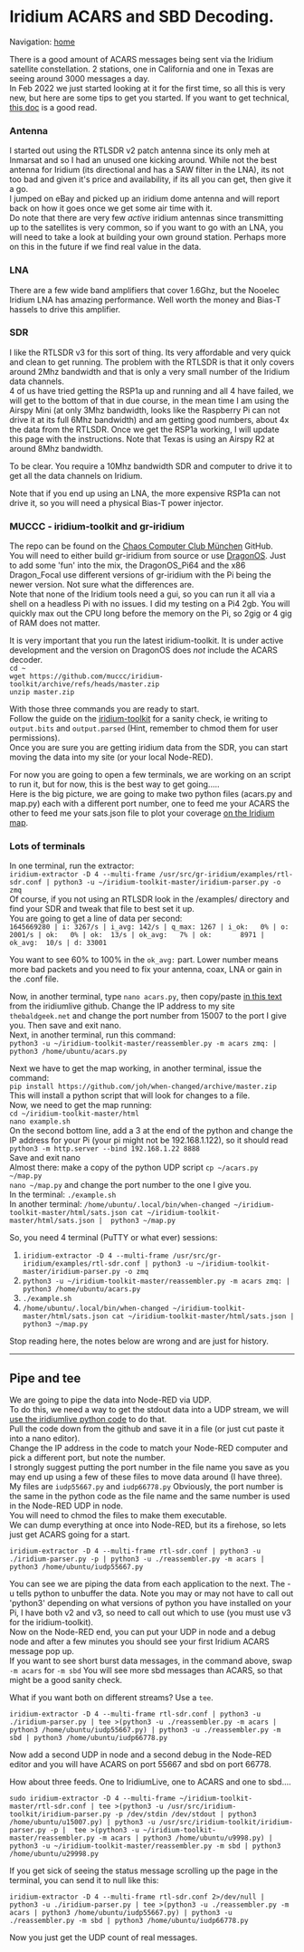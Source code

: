 # Iridium ACARS and SBD Decoding.   
   
Navigation: [home](README.md)  

There is a good amount of ACARS messages being sent via the Iridium satellite constellation. 2 stations, one in California and one in Texas are seeing around 3000 messages a day.  
In Feb 2022 we just started looking at it for the first time, so all this is very new, but here are some tips to get you started. If you want to get technical, [this doc](https://www.icao.int/safety/acp/inactive%20working%20groups%20library/acp-wg-m-iridium-3/ird-swg03-wp05-draft%20iridium%20ams(r)s%20tech%20manual%20-%20021506.pdf) is a good read.    
### Antenna   
I started out using the RTLSDR v2 patch antenna since its only meh at Inmarsat and so I had an unused one kicking around. While not the best antenna for Iridium (its directional and has a SAW filter in the LNA), its not too bad and given it's price and availability, if its all you can get, then give it a go.  
I jumped on eBay and picked up an iridium dome antenna and will report back on how it goes once we get some air time with it.   
Do note that there are very few _active_ iridium antennas since transmitting up to the satellites is very common, so if you want to go with an LNA, you will need to take a look at building your own ground station. Perhaps more on this in the future if we find real value in the data.   
### LNA   
There are a few wide band amplifiers that cover 1.6Ghz, but the Nooelec Iridium LNA has amazing performance. Well worth the money and Bias-T hassels to drive this amplifier. 
### SDR   
I like the RTLSDR v3 for this sort of thing. Its very affordable and very quick and clean to get running. The problem with the RTLSDR is that it only covers around 2Mhz bandwidth and that is only a very small number of the Iridium data channels.  
4 of us have tried getting the RSP1a up and running and all 4 have failed, we will get to the bottom of that in due course, in the mean time I am using the Airspy Mini (at only 3Mhz bandwidth, looks like the Raspberry Pi can not drive it at its full 6Mhz bandwidth) and am getting good numbers, about 4x the data from the RTLSDR. Once we get the RSP1a working, I will update this page with the instructions. Note that Texas is using an Airspy R2 at around 8Mhz bandwidth.   

To be clear. You require a 10Mhz bandwidth SDR and computer to drive it to get all the data channels on Iridium.   
  
Note that if you end up using an LNA, the more expensive RSP1a can not drive it, so you will need a physical Bias-T power injector.
### MUCCC - iridium-toolkit and gr-iridium    
The repo can be found on the [Chaos Computer Club München](https://github.com/muccc) GitHub.    
You will need to either build gr-iridium from source or use [DragonOS](DragonOS). Just to add some 'fun' into the mix, the DragonOS_Pi64 and the x86 Dragon_Focal use different versions of gr-iridium with the Pi being the newer version. Not sure what the differences are.   
Note that none of the Iridium tools need a gui, so you can run it all via a shell on a headless Pi with no issues. I did my testing on a Pi4 2gb. You will quickly max out the CPU long before the memory on the Pi, so 2gig or 4 gig of RAM does not matter.   

It is very important that you run the latest iridium-toolkit. It is under active development and the version on DragonOS does _not_ include the ACARS decoder.   
```cd ~```   
```wget https://github.com/muccc/iridium-toolkit/archive/refs/heads/master.zip```   
```unzip master.zip```   

With those three commands you are ready to start.   
Follow the guide on the [iridium-toolkit](https://github.com/muccc/iridium-toolkit) for a sanity check, ie writing to `output.bits` and `output.parsed` (Hint, remember to chmod them for user permissions).   
Once you are sure you are getting iridium data from the SDR, you can start moving the data into my site (or your local Node-RED).  

For now you are going to open a few terminals, we are working on an script to run it, but for now, this is the best way to get going.....    
Here is the big picture, we are going to make two python files (acars.py and map.py) each with a different port number, one to feed me your ACARS the other to feed me your sats.json file to plot your coverage [on the Iridium map](http://thebaldgeek.net:7777/map.html).
### Lots of terminals
In one terminal, run the extractor:    
```iridium-extractor -D 4 --multi-frame /usr/src/gr-iridium/examples/rtl-sdr.conf | python3 -u ~/iridium-toolkit-master/iridium-parser.py -o zmq```  
Of course, if you not using an RTLSDR look in the /examples/ directory and find your SDR and tweak that file to best set it up.   
You are going to get a line of data per second:   
```1645669280 | i: 3267/s | i_avg: 142/s | q_max: 1267 | i_ok:   0% | o: 2001/s | ok:   0% | ok:  13/s | ok_avg:   7% | ok:       8971 | ok_avg:  10/s | d: 33001```  

You want to see 60% to 100% in the `ok_avg:` part. Lower number means more bad packets and you need to fix your antenna, coax, LNA or gain in the .conf file.   

Now, in another terminal, type `nano acars.py`, then copy/paste [in this text](https://github.com/microp11/iridiumlive/blob/master/udp-for-il.py) from the iridiumlive github. Change the IP address to my site `thebaldgeek.net` and change the port number from 15007 to the port I give you. Then save and exit nano.    
Next, in another terminal, run this command:   
```python3 -u ~/iridium-toolkit-master/reassembler.py -m acars zmq: | python3 /home/ubuntu/acars.py```  
    
Next we have to get the map working, in another terminal, issue the command:   
```pip install https://github.com/joh/when-changed/archive/master.zip```   
This will install a python script that will look for changes to a file.   
Now, we need to get the map running:   
```cd ~/iridium-toolkit-master/html```      
```nano example.sh```    
On the second bottom line, add a 3 at the end of the python and change the IP address for your Pi (your pi might not be 192.168.1.122), so it should read ```python3 -m http.server --bind 192.168.1.22 8888```     
Save and exit nano    
Almost there: make a copy of the python UDP script `cp ~/acars.py ~/map.py`   
`nano ~/map.py` and change the port number to the one I give you.   
In the terminal: `./example.sh`   
In another terminal: ```/home/ubuntu/.local/bin/when-changed ~/iridium-toolkit-master/html/sats.json cat ~/iridium-toolkit-master/html/sats.json |  python3 ~/map.py```

So, you need 4 terminal (PuTTY or what ever) sessions:    
1. ```iridium-extractor -D 4 --multi-frame /usr/src/gr-iridium/examples/rtl-sdr.conf | python3 -u ~/iridium-toolkit-master/iridium-parser.py -o zmq```  
2. ```python3 -u ~/iridium-toolkit-master/reassembler.py -m acars zmq: | python3 /home/ubuntu/acars.py```   
3. `./example.sh`   
4. ```/home/ubuntu/.local/bin/when-changed ~/iridium-toolkit-master/html/sats.json cat ~/iridium-toolkit-master/html/sats.json |  python3 ~/map.py```



Stop reading here, the notes below are wrong and are just for history.   

------------------------------

## Pipe and tee   
We are going to pipe the data into Node-RED via UDP.   
To do this, we need a way to get the stdout data into a UDP stream, we will [use the iridiumlive python code](https://github.com/microp11/iridiumlive/blob/master/udp-for-il.py) to do that.   
Pull the code down from the github and save it in a file (or just cut paste it into a nano editor).   
Change the IP address in the code to match your Node-RED computer and pick a different port, but note the number.   
I strongly suggest putting the port number in the file name you save as you may end up using a few of these files to move data around (I have three).    
My files are `iudp55667.py` and `iudp66778.py` Obviously, the port number is the same in the python code as the file name and the same number is used in the Node-RED UDP in node.   
You will need to chmod the files to make them executable.  
We can dump everything at once into Node-RED, but its a firehose, so lets just get ACARS going for a start.    
```
iridium-extractor -D 4 --multi-frame rtl-sdr.conf | python3 -u ./iridium-parser.py -p | python3 -u ./reassembler.py -m acars | python3 /home/ubuntu/iudp55667.py
```
You can see we are piping the data from each application to the next. The -u tells python to unbuffer the data. Note you may or may not have to call out 'python3' depending on what versions of python you have installed on your Pi, I have both v2 and v3, so need to call out which to use (you must use v3 for the iridium-toolkit).    
Now on the Node-RED end, you can put your UDP in node and a debug node and after a few minutes you should see your first Iridium ACARS message pop up.   
If you want to see short burst data messages, in the command above, swap `-m acars` for `-m sbd` You will see more sbd messages than ACARS, so that might be a good sanity check.   
 
What if you want both on different streams? Use a `tee`.    
```
iridium-extractor -D 4 --multi-frame rtl-sdr.conf | python3 -u ./iridium-parser.py | tee >(python3 -u ./reassembler.py -m acars | python3 /home/ubuntu/iudp55667.py) | python3 -u ./reassembler.py -m sbd | python3 /home/ubuntu/iudp66778.py
```
Now add a second UDP in node and a second debug in the Node-RED editor and you will have ACARS on port 55667 and sbd on port 66778.    

How about three feeds. One to IridiumLive, one to ACARS and one to sbd....     
```
sudo iridium-extractor -D 4 --multi-frame ~/iridium-toolkit-master/rtl-sdr.conf | tee >(python3 -u /usr/src/iridium-toolkit/iridium-parser.py -p /dev/stdin /dev/stdout | python3 /home/ubuntu/u15007.py) | python3 -u /usr/src/iridium-toolkit/iridium-parser.py -p |  tee >(python3 -u ~/iridium-toolkit-master/reassembler.py -m acars | python3 /home/ubuntu/u9998.py) |  python3 -u ~/iridium-toolkit-master/reassembler.py -m sbd | python3 /home/ubuntu/u29998.py
```

If you get sick of seeing the status message scrolling up the page in the terminal, you can send it to null like this:    
```
iridium-extractor -D 4 --multi-frame rtl-sdr.conf 2>/dev/null | python3 -u ./iridium-parser.py | tee >(python3 -u ./reassembler.py -m acars | python3 /home/ubuntu/iudp55667.py) | python3 -u ./reassembler.py -m sbd | python3 /home/ubuntu/iudp66778.py
```
Now you just get the UDP count of real messages.   
